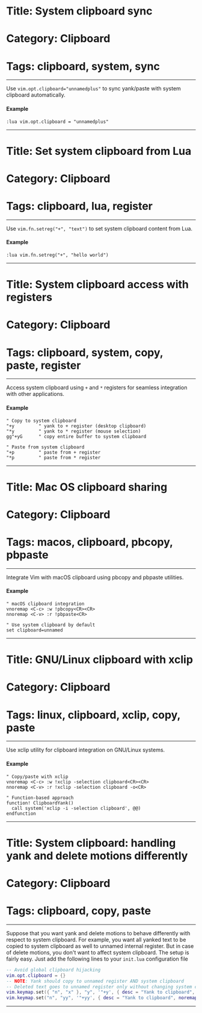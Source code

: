 # Title: System clipboard sync
# Category: Clipboard
# Tags: clipboard, system, sync
---
Use `vim.opt.clipboard="unnamedplus"` to sync yank/paste with system clipboard automatically.

#### Example

```vim
:lua vim.opt.clipboard = "unnamedplus"
```
***
# Title: Set system clipboard from Lua
# Category: Clipboard
# Tags: clipboard, lua, register
---
Use `vim.fn.setreg("+", "text")` to set system clipboard content from Lua.

#### Example

```vim
:lua vim.fn.setreg("+", "hello world")
```
***
# Title: System clipboard access with registers
# Category: Clipboard
# Tags: clipboard, system, copy, paste, register
---
Access system clipboard using `+` and `*` registers for seamless integration with other applications.

#### Example

```vim
" Copy to system clipboard
"+y         " yank to + register (desktop clipboard)
"*y         " yank to * register (mouse selection)
gg"+yG      " copy entire buffer to system clipboard

" Paste from system clipboard
"+p         " paste from + register
"*p         " paste from * register
```
***
# Title: Mac OS clipboard sharing
# Category: Clipboard
# Tags: macos, clipboard, pbcopy, pbpaste
---
Integrate Vim with macOS clipboard using pbcopy and pbpaste utilities.

#### Example

```vim
" macOS clipboard integration
vnoremap <C-c> :w !pbcopy<CR><CR>
nnoremap <C-v> :r !pbpaste<CR>

" Use system clipboard by default
set clipboard=unnamed
```
***
# Title: GNU/Linux clipboard with xclip
# Category: Clipboard
# Tags: linux, clipboard, xclip, copy, paste
---
Use xclip utility for clipboard integration on GNU/Linux systems.

#### Example

```vim
" Copy/paste with xclip
vnoremap <C-c> :w !xclip -selection clipboard<CR><CR>
nnoremap <C-v> :r !xclip -selection clipboard -o<CR>

" Function-based approach
function! ClipboardYank()
  call system('xclip -i -selection clipboard', @@)
endfunction
```
***
# Title: System clipboard: handling yank and delete motions differently
# Category: Clipboard
# Tags: clipboard, copy, paste
---
Suppose that you want yank and delete motions to behave differently with respect to system clipboard. For example, you want all yanked text to be copied to system clipboard as well to unnamed internal register. But in case of delete motions, you don't want to affect system clipboard. The setup is fairly easy. Just add the following lines to your `init.lua` configuration file

```lua
-- Avoid global clipboard hijacking
vim.opt.clipboard = {}
-- NOTE: Yank should copy to unnamed register AND system clipboard
-- Deleted text goes to unnamed register only without changing system clipboard
vim.keymap.set({ "n", "x" }, "y", '"+y', { desc = "Yank to clipboard", noremap = true })
vim.keymap.set("n", "yy", '"+yy', { desc = "Yank to clipboard", noremap = true })
```
***

